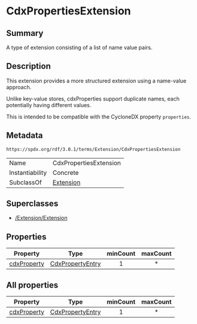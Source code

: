 <!-- Automatically generated by spec-parser v2.5.0 on 2024-08-10T18:46:28.607668+00:00 -->
<!-- SPDX-License-Identifier: Community-Spec-1.0 -->

# CdxPropertiesExtension

## Summary

A type of extension consisting of a list of name value pairs.


## Description

This extension provides a more structured extension using a name-value
approach.

Unlike key-value stores, cdxProperties support duplicate names, each
potentially having different values.

This is intended to be compatible with the CycloneDX property `properties`.


## Metadata

`https://spdx.org/rdf/3.0.1/terms/Extension/CdxPropertiesExtension`


| | |
|---|---|
| Name | CdxPropertiesExtension |
| Instantiability | Concrete |
| SubclassOf | [Extension](../Classes/Extension.md) |


## Superclasses

* [/Extension/Extension](../../Extension/Classes/Extension.md)




## Properties

| Property | Type | minCount | maxCount |
|---|---|:---:|:---:|
| [cdxProperty](../Properties/cdxProperty.md) | [CdxPropertyEntry](../Classes/CdxPropertyEntry.md) | 1 | * |



## All properties

| Property | Type | minCount | maxCount |
|---|---|:---:|:---:|
| [cdxProperty](../../Extension/Properties/cdxProperty.md) | [CdxPropertyEntry](../../Extension/Classes/CdxPropertyEntry.md) | 1 | * |



